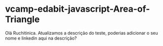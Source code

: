 # vcamp-edabit-javascript-Area-of-Triangle

Olá Ruchitinica. Atualizamos a descrição do teste, poderias adicionar o seu nome e linkedin aqui na descrição?

